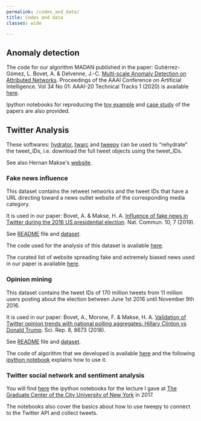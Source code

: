 ```yaml
---
permalink: /codes_and_data/
title: Codes and data
classes: wide

---
```



## Anomaly detection

The code for our algorithm MADAN published in the paper: Gutiérrez-Gómez, L. Bovet, A. & Delvenne, J.-C. [Multi-scale Anomaly Detection on Attributed Networks](https://aaai.org/ojs/index.php/AAAI/article/view/5409).
Proceedings of the AAAI Conference on Artificial Intelligence. Vol 34 No 01: AAAI-20 Technical Tracks 1 (2020)
is available [here](https://github.com/leoguti85/MADAN).

Ipython notebooks for reproducing the [toy example](https://github.com/leoguti85/MADAN/blob/master/toy_example.ipynb) and [case study](https://github.com/leoguti85/MADAN/blob/master/Case_of_study_Disney.ipynb) of the papers are also provided.

## Twitter Analysis

These softwares: [hydrator](https://github.com/DocNow/hydrator), [twarc](https://github.com/DocNow/twarc) and [tweepy](http://www.tweepy.org/) can be used to “rehydrate” the tweet_IDs, i.e. download the full tweet objects using the tweet_IDs.

See also Hernan Makse's [website](https://hmakse.ccny.cuny.edu/twitter-analysis/).

### Fake news influence

This dataset contains the retweet networks and the tweet IDs that have a URL directing toward a news outlet website of the corresponding media category.

It is used in our paper:
Bovet, A. & Makse, H. A. [Influence of fake news in Twitter during the 2016 US presidential election](https://www.nature.com/articles/s41467-018-07761-2). Nat. Commun. 10, 7 (2019).

See [README](http://www-levich.engr.ccny.cuny.edu/~hernanlab/uploads/README) file and [dataset](https://lipc23.engr.ccny.cuny.edu/f/d82aacc8c8b747299dcc/?dl=1).

The code used for the analysis of this dataset is available [here](https://github.com/alexbovet/information_diffusion).

The curated list of website spreading fake and extremely biased news used in our paper is available [here](https://github.com/alexbovet/opensources).

### Opinion mining

This dataset contains the tweet IDs of 170 million tweets from 11 million users posting about the election between June 1st 2016 until November 9th 2016.

It is used in our paper:
Bovet, A., Morone, F. & Makse, H. A. [Validation of Twitter opinion trends with national polling aggregates: Hillary Clinton vs Donald Trump](https://www.nature.com/articles/s41598-018-26951-y). Sci. Rep. 8, 8673 (2018).

See [README](https://hmakse.ccny.cuny.edu/wp-content/uploads/2020/05/README.txt) file and [dataset](https://lipc23.engr.ccny.cuny.edu/f/c2a9745179b44add91ed/?dl=1).

The code of algorithm that we developed is available [here](https://github.com/alexbovet/twitter_opinion_mining) and
the following [ipython notebook](https://github.com/alexbovet/twitter_opinion_mining/blob/master/Twitter_opinion_mining_example_run.ipynb) explains how to use it.


### Twitter social network and sentiment analysis

You will find [here](https://github.com/alexbovet/network_lesson) the ipython notebooks for the lecture I gave at  [The Graduate Center of the City University of New York](https://gc.cuny.edu/Home) in 2017.

The notebooks also cover the basics about how to use tweepy to connect to the Twitter API and collect tweets.

